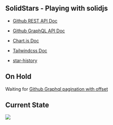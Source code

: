 ## SolidStars - Playing with solidjs

- [Github REST API Doc](https://docs.github.com/en/rest/activity/starring#about-the-starring-api)
- [Github GraphQL API Doc](https://docs.github.com/en/graphql)
- [Chart.js Doc](https://www.chartjs.org/docs/latest/)
- [Tailwindcss Doc](https://tailwindcss.com/docs/)

- [star-history](https://github.com/bytebase/star-history)

## On Hold

Waiting for [Github Graphql pagination with offset](https://github.community/t/graphql-api-offset-pagination/14412)

## Current State

<img
  src="https://user-images.githubusercontent.com/16243660/174448812-2de12df4-5b2c-4176-9b60-800a7f7eb25d.png"
  style="float: center;"
/>

